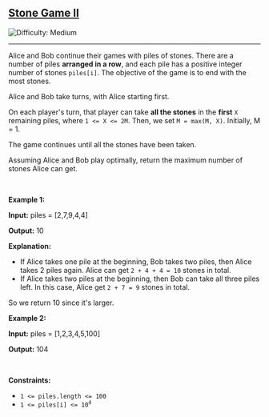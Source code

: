 <h2><a href="https://leetcode.com/problems/stone-game-ii">Stone Game II</a></h2> <img src='https://img.shields.io/badge/Difficulty-Medium-orange' alt='Difficulty: Medium' /><hr><p>Alice and Bob continue their games with piles of stones. There are a number of piles <strong>arranged in a row</strong>, and each pile has a positive integer number of stones <code>piles[i]</code>. The objective of the game is to end with the most stones.</p>

<p>Alice and Bob take turns, with Alice starting first.</p>

<p>On each player&#39;s turn, that player can take <strong>all the stones</strong> in the <strong>first</strong> <code>X</code> remaining piles, where <code>1 &lt;= X &lt;= 2M</code>. Then, we set <code>M = max(M, X)</code>. Initially, M = 1.</p>

<p>The game continues until all the stones have been taken.</p>

<p>Assuming Alice and Bob play optimally, return the maximum number of stones Alice can get.</p>

<p>&nbsp;</p>
<p><strong class="example">Example 1:</strong></p>

<div class="example-block">
<p><strong>Input:</strong> <span class="example-io">piles = [2,7,9,4,4]</span></p>

<p><strong>Output:</strong> <span class="example-io">10</span></p>

<p><strong>Explanation:</strong></p>

<ul>
	<li>If Alice takes one pile at the beginning, Bob takes two piles, then Alice takes 2 piles again. Alice can get <code>2 + 4 + 4 = 10</code> stones in total.</li>
	<li>If Alice takes two piles at the beginning, then Bob can take all three piles left. In this case, Alice get <code>2 + 7 = 9</code> stones in total.</li>
</ul>

<p>So we return 10 since it&#39;s larger.</p>
</div>

<p><strong class="example">Example 2:</strong></p>

<div class="example-block">
<p><strong>Input:</strong> <span class="example-io">piles = [1,2,3,4,5,100]</span></p>

<p><strong>Output:</strong> <span class="example-io">104</span></p>
</div>

<p>&nbsp;</p>
<p><strong>Constraints:</strong></p>

<ul>
	<li><code>1 &lt;= piles.length &lt;= 100</code></li>
	<li><code>1 &lt;= piles[i]&nbsp;&lt;= 10<sup>4</sup></code></li>
</ul>
